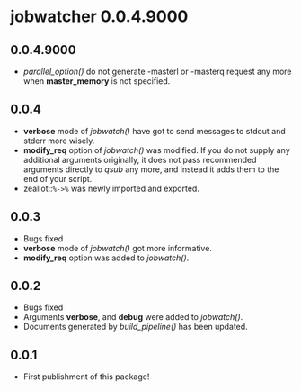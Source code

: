 # jobwatcher 0.0.4.9000

## 0.0.4.9000

* *parallel_option()* do not generate -masterl or -masterq request any more when **master_memory** is not specified.

## 0.0.4

* **verbose** mode of *jobwatch()* have got to send messages to stdout and stderr more wisely.
* **modify_req** option of *jobwatch()* was modified. If you do not supply any additional arguments originally, it does not pass recommended arguments directly to *qsub* any more, and instead it adds them to the end of your script.
* zeallot::`%->%` was newly imported and exported.

## 0.0.3

* Bugs fixed
* **verbose** mode of *jobwatch()* got more informative.
* **modify_req** option was added to *jobwatch()*.

## 0.0.2

* Bugs fixed
* Arguments **verbose**, and **debug** were added to *jobwatch()*.
* Documents generated by *build_pipeline()* has been updated.

## 0.0.1

* First publishment of this package!

